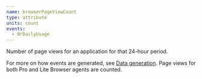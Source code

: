 ```yaml
---
name: browserPageViewCount
type: attribute
units: count
events:
  - NrDailyUsage
---
```


Number of page views for an application for that 24-hour period.

For more on how events are generated, see [Data generation](https://docs.newrelic.com/docs/accounts/new-relic-account-usage/infrastructure-usage/infrastructure-subscription-usage-attributes-queries). Page views for both Pro and Lite Browser agents are counted.